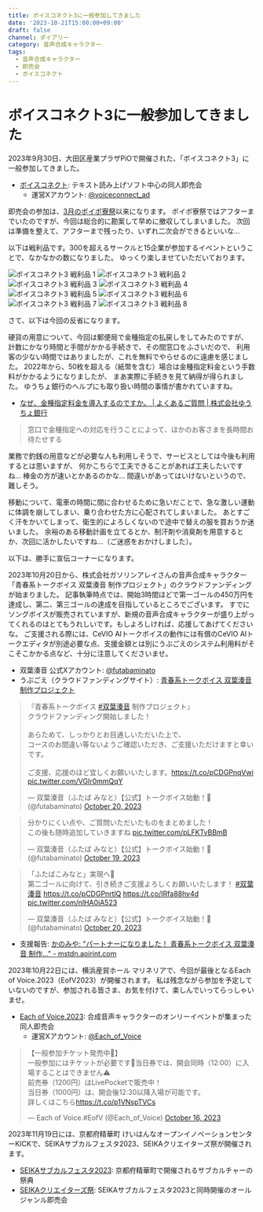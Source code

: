 ```yaml
---
title: ボイスコネクト3に一般参加してきました
date: '2023-10-21T15:00:00+09:00'
draft: false
channel: ダイアリー
category: 音声合成キャラクター
tags:
  - 音声合成キャラクター
  - 即売会
  - ボイスコネクト
---
```

# ボイスコネクト3に一般参加してきました

2023年9月30日、大田区産業プラザPiOで開催された、「ボイスコネクト3」に一般参加してきました。

- [ボイスコネクト](http://voiceconnect.fun/): テキスト読み上げソフト中心の同人即売会
  - 運営Xアカウント: [@voiceconnect_ad](https://twitter.com/voiceconnect_ad)

即売会の参加は、[3月のボイボ寮祭](/2023/voicevox_dormitory_festival/)以来になります。
ボイボ寮祭ではアフターまでいたのですが、今回は総合的に勘案して早めに撤収してしまいました。
次回は準備を整えて、アフターまで残ったり、いずれ二次会ができるといいな...

以下は戦利品です。300を超えるサークルと15企業が参加するイベントということで、なかなかの数になりました。
ゆっくり楽しませていただいております。

![ボイスコネクト3 戦利品 1](images/voiceconnect3_collected_001.webp)
![ボイスコネクト3 戦利品 2](images/voiceconnect3_collected_002.webp)
![ボイスコネクト3 戦利品 3](images/voiceconnect3_collected_003.webp)
![ボイスコネクト3 戦利品 4](images/voiceconnect3_collected_004.webp)
![ボイスコネクト3 戦利品 5](images/voiceconnect3_collected_005.webp)
![ボイスコネクト3 戦利品 6](images/voiceconnect3_collected_006.webp)
![ボイスコネクト3 戦利品 7](images/voiceconnect3_collected_007.webp)
![ボイスコネクト3 戦利品 8](images/voiceconnect3_collected_008.webp)

さて、以下は今回の反省になります。

硬貨の用意について、今回は郵便局で金種指定の払戻しをしてみたのですが、
計数にかなり時間と手間がかかる手続きで、その間窓口をふさいだので、
利用客の少ない時間ではありましたが、これを無料でやらせるのに遠慮を感じました。
2022年から、50枚を超える（紙幣を含む）場合は金種指定料金という手数料がかかるようになりましたが、
まあ実際に手続きを見て納得が得られました。
ゆうちょ銀行のヘルプにも取り扱い時間の事情が書かれていますね。

- [なぜ、金種指定料金を導入するのですか。 | よくあるご質問 | 株式会社ゆうちょ銀行](https://faq.jp-bank.japanpost.jp/faq_detail.html?id=10251)

> 窓口で金種指定への対応を行うことによって、ほかのお客さまを長時間お待たせする

業務で釣銭の用意などが必要な人も利用しそうで、サービスとしては今後も利用するとは思いますが、
何かこちらで工夫できることがあれば工夫したいですね...
棒金の方が速いとかあるのかな...
間違いがあってはいけないというので、難しそう。

移動について、電車の時間に間に合わせるために急いだことで、急な激しい運動に体調を崩してしまい、乗り合わせた方に心配されてしまいました。
あとすごく汗をかいてしまって、衛生的によろしくないので途中で替えの服を買おうか迷いました。
余裕のある移動計画を立てるとか、制汗剤や消臭剤を用意するとか、次回に活かしたいですね...（ご迷惑をおかけしました）。

以下は、勝手に宣伝コーナーになります。

2023年10月20日から、株式会社ガソリンアレイさんの音声合成キャラクター「青春系トークボイス 双葉湊音 制作プロジェクト」のクラウドファンディングが始まりました。
記事執筆時点では、開始3時間ほどで第一ゴールの450万円を達成し、第二、第三ゴールの達成を目指しているところでございます。
すでにソングボイスが販売されていますが、新規の音声合成キャラクターが盛り上がってくれるのはとてもうれしいです。もしよろしければ、応援してあげてくださいな。
ご支援される際には、CeVIO AIトークボイスの動作には有償のCeVIO AIトークエディタが別途必要な点、支援金額とは別にうぶごえのシステム利用料がそこそこかかる点など、十分に注意してくださいませ。

- 双葉湊音 公式Xアカウント: [@futabaminato](https://twitter.com/futabaminato)
- うぶごえ（クラウドファンディングサイト）: [青春系トークボイス 双葉湊音 制作プロジェクト](https://ubgoe.com/projects/509)

<blockquote class="twitter-tweet"><p lang="ja" dir="ltr">『青春系トークボイス <a href="https://twitter.com/hashtag/%E5%8F%8C%E8%91%89%E6%B9%8A%E9%9F%B3?src=hash&amp;ref_src=twsrc%5Etfw">#双葉湊音</a> 制作プロジェクト』<br />クラウドファンディング開始しました！<br /><br />あらためて、しっかりとお目通しいただいた上で、<br />コースのお間違い等ないようご確認いただき、ご支援いただけますと幸いです。<br /><br />ご支援、応援のほど宜しくお願いいたします。<a href="https://t.co/pCDGPnqVwi">https://t.co/pCDGPnqVwi</a> <a href="https://t.co/VGIr0mmQqY">pic.twitter.com/VGIr0mmQqY</a></p>&mdash; 双葉湊音（ふたば みなと）【公式】トークボイス始動！🎤 (@futabaminato) <a href="https://twitter.com/futabaminato/status/1715306867994333623?ref_src=twsrc%5Etfw">October 20, 2023</a></blockquote>

<blockquote class="twitter-tweet"><p lang="ja" dir="ltr">分かりにくい点や、ご質問いただいたものをまとめました！<br />この後も随時追加していきますね <a href="https://t.co/pLFKTvBBmB">pic.twitter.com/pLFKTvBBmB</a></p>&mdash; 双葉湊音（ふたば みなと）【公式】トークボイス始動！🎤 (@futabaminato) <a href="https://twitter.com/futabaminato/status/1714910440638267755?ref_src=twsrc%5Etfw">October 19, 2023</a></blockquote>

<blockquote class="twitter-tweet"><p lang="ja" dir="ltr">「ふたばこみなと」実現へ🌱<br />第二ゴールに向けて、引き続きご支援よろしくお願いいたします！ <a href="https://twitter.com/hashtag/%E5%8F%8C%E8%91%89%E6%B9%8A%E9%9F%B3?src=hash&amp;ref_src=twsrc%5Etfw">#双葉湊音</a> <a href="https://t.co/pCDGPnrtlQ">https://t.co/pCDGPnrtlQ</a> <a href="https://t.co/IRfa88hy4d">https://t.co/IRfa88hy4d</a> <a href="https://t.co/nlHA0iA523">pic.twitter.com/nlHA0iA523</a></p>&mdash; 双葉湊音（ふたば みなと）【公式】トークボイス始動！🎤 (@futabaminato) <a href="https://twitter.com/futabaminato/status/1715384696006447493?ref_src=twsrc%5Etfw">October 20, 2023</a></blockquote>

- 支援報告: [かのみや: "パートナーになりました！ 青春系トークボイス 双葉湊音 制作…" - mstdn.aoirint.com](https://mstdn.aoirint.com/@kanomiyanic/111266939770714781)

2023年10月22日には、横浜産貿ホール マリネリアで、今回が最後となるEach of Voice.2023（EofV2023）が開催されます。
私は残念ながら参加を予定していないのですが、参加される皆さま、お気を付けて、楽しんでいってらっしゃいませ。

- [Each of Voice.2023](https://eachofvoice.com/): 合成音声キャラクターのオンリーイベントが集まった同人即売会
  - 運営Xアカウント: [@Each_of_Voice](https://twitter.com/Each_of_Voice)

<blockquote class="twitter-tweet"><p lang="ja" dir="ltr">【一般参加チケット発売中💫】<br />一般参加にはチケットが必要です🎫当日券では、開会同時（12:00）に入場することはできません⚠️<br />前売券（1200円）はLivePocketで販売中！<br />当日券（1000円）は、開会後12:30以降入場が可能です。<br />詳しくはこちら<a href="https://t.co/p1VNspTVCs">https://t.co/p1VNspTVCs</a></p>&mdash; Each of Voice.#EofV (@Each_of_Voice) <a href="https://twitter.com/Each_of_Voice/status/1713882861294809594?ref_src=twsrc%5Etfw">October 16, 2023</a></blockquote>

2023年11月19日には、京都府精華町 けいはんなオープンイノベーションセンターKICKで、SEIKAサブカルフェスタ2023、SEIKAクリエイターズ祭が開催されます。

- [SEIKAサブカルフェスタ2023](https://subculfesta.kyomachi-seika.jp/): 京都府精華町で開催されるサブカルチャーの祭典
- [SEIKAクリエイターズ祭](https://seika-creators.com/): SEIKAサブカルフェスタ2023と同時開催のオールジャンル即売会
